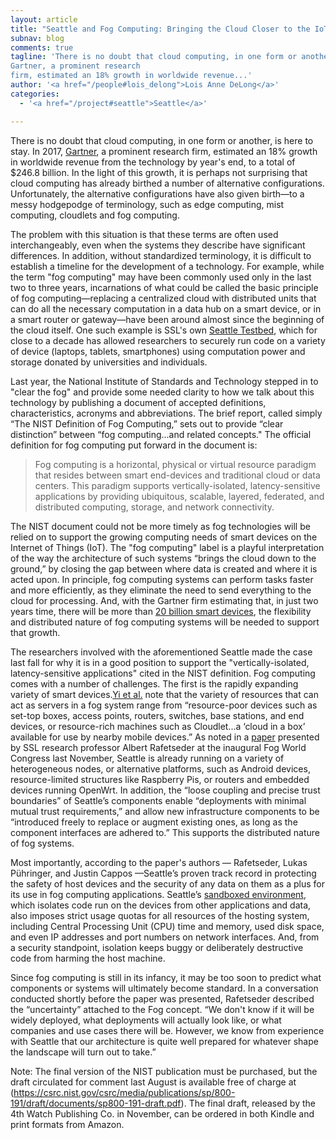 ```yaml
---
layout: article
title: "Seattle and Fog Computing: Bringing the Cloud Closer to the IoT"
subnav: blog
comments: true
tagline: 'There is no doubt that cloud computing, in one form or another, is here to stay. In 2017,
Gartner, a prominent research
firm, estimated an 18% growth in worldwide revenue...'
author: '<a href="/people#lois_delong">Lois Anne DeLong</a>'
categories:
  - '<a href="/project#seattle">Seattle</a>'

---  
```

There is no doubt that cloud computing, in one form or another, is here to stay. In 2017,
[Gartner](http://www.gartner.com/newsroom/id/3616417), a prominent research
firm, estimated an 18% growth in worldwide revenue from the technology by year's end,
to a total of $246.8 billion. In the light of this growth, it is perhaps not surprising
that cloud computing has already birthed a number of alternative configurations. Unfortunately,
the alternative configurations have also given birth—to a messy hodgepodge of terminology,
such as edge computing, mist computing, cloudlets and fog computing.

The problem with this situation is that these terms are often used
interchangeably, even when the systems they describe have significant differences.
In addition, without standardized terminology, it is difficult to establish a timeline
for the development of a technology. For example, while the term "fog computing" may have
been commonly used only in the last two to three years, incarnations of what could be called
the basic principle of fog computing—replacing
a centralized cloud with distributed units that
can do all the necessary computation in a data hub on a smart device,
or in a smart router or gateway—have been around almost since the beginning of the
cloud itself. One such example is SSL's own [Seattle Testbed](https://seattle.poly.edu/html/),
which for close to a decade has allowed researchers to securely run
code on a variety of device (laptops, tablets, smartphones) using
computation power and storage donated by universities and individuals.

Last year, the National Institute of Standards and Technology stepped in to "clear
the fog" and provide some needed clarity to how we talk about this technology
by publishing a document of accepted definitions, characteristics, acronyms and
abbreviations. The brief report, called simply “The NIST Definition of Fog Computing,”
sets out to provide “clear distinction” between “fog computing...and related concepts."
The official definition for fog computing put forward in the document is:

>Fog computing is a horizontal, physical or virtual resource paradigm that
>resides between smart end-devices and traditional cloud or data centers.
>This paradigm supports vertically-isolated, latency-sensitive applications
>by providing ubiquitous, scalable, layered, federated, and distributed
>computing, storage, and network connectivity.

The NIST document could not be more timely as fog technologies will be relied on
to support the growing computing needs of smart devices on the Internet of
Things (IoT). The "fog computing" label is a playful interpretation of the way
the architecture of such systems “brings the cloud down to the
ground,” by closing the gap between where data is created and where it is
acted upon. In principle, fog computing systems can perform tasks faster and more
efficiently, as they eliminate the need to send everything to the cloud
for processing. And, with the Gartner firm estimating that, in
just two years time, there will be more than
[20 billion smart devices](http://www.zdnet.com/article/iot-devices-will-outnumber-the-worlds-population-this-year-for-the-first-time/),
the flexibility and distributed nature of fog computing systems
will be needed to support that growth.

The researchers involved with the aforementioned Seattle made the case last
fall for why it is in a good position to support the
"vertically-isolated, latency-sensitive applications" cited in the NIST definition.
Fog computing comes with a number of challenges. The first is the rapidly
expanding variety of smart devices.[Yi et al.](http://www.cs.wm.edu/~syi/publications/mobidata15_1.pdf)
note that the variety of resources that can act as servers in a fog system range
from “resource-poor devices such as set-top boxes, access points, routers, switches,
base stations, and end devices, or resource-rich machines such as
Cloudlet...a ‘cloud in a box’ available for use by nearby mobile devices.” As noted in a [paper](https://github.com/aaaaalbert/fogwc/raw/SUBMITTED/paper.pdf)
presented by SSL research professor Albert Rafetseder at the inaugural Fog World
Congress last November, Seattle is already running on
a variety of heterogeneous nodes, or alternative platforms, such as Android devices,
resource-limited structures like Raspberry Pis, or routers and embedded devices
running OpenWrt. In addition, the “loose coupling and
precise trust boundaries” of Seattle’s components enable “deployments with
minimal mutual trust requirements,” and allow new infrastructure components
to be “introduced freely to replace or augment existing ones, as long as
the component interfaces are adhered to.” This supports the distributed nature
of fog systems.

Most importantly, according to the paper's authors — Rafetseder, Lukas Pühringer,
and Justin Cappos —Seattle’s proven track record in protecting the safety of host
devices and the security of any data on them as a plus for its use in fog computing
applications. Seattle’s [sandboxed environment](https://github.com/SeattleTestbed/repy_v2/blob/master/README.md),
which isolates code run on the devices from other applications and data,
also imposes strict usage quotas for all resources of the hosting system,
including Central Processing Unit (CPU) time and memory, used disk space,
and even IP addresses and port numbers on network interfaces. And, from a
security standpoint, isolation keeps buggy or deliberately destructive code
from harming the host machine.

Since fog computing is still in its infancy, it may be too soon to predict
what components or systems will ultimately become standard. In a conversation
conducted shortly before the paper was presented, Rafetseder described the
“uncertainty” attached to the Fog concept.  “We don't know if it will be widely
deployed, what deployments will actually look like, or what companies and use
cases there will be. However, we know from experience with Seattle that our
architecture is quite well prepared for whatever shape the landscape will turn out to take.”

Note: The final version of the NIST publication must be purchased, but the
draft circulated for comment last August is available free of charge at (https://csrc.nist.gov/csrc/media/publications/sp/800-191/draft/documents/sp800-191-draft.pdf).
The final draft, released by the 4th Watch Publishing Co. in November, can be
ordered in both Kindle and print formats from Amazon.
